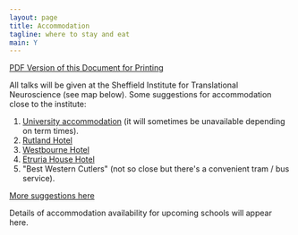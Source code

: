 ```yaml
---
layout: page
title: Accommodation
tagline: where to stay and eat
main: Y
---
```




[PDF Version of this Document for Printing](pdf/accommodation.pdf)

All talks will be given at the Sheffield Institute for Translational
Neuroscience (see map below). Some suggestions for accommodation close
to the institute:

1.  [University accommodation](http://withus.com/conferencewithus/bookingpage/) (it
    will sometimes be unavailable depending on term times).
2.  [Rutland Hotel](http://www.rutlandhotel-sheffield.com/)
3.  [Westbourne Hotel](http://www.westbournehousehotel.com/)
4.  [Etruria House Hotel](http://etruriahouse.com/)
5.  "Best Western Cutlers" (not so close but there's a convenient tram /
    bus service).

[More suggestions here](http://www.sheffield.ac.uk/polopoly_fs/1.303478!/file/Hotels.pdf)

Details of accommodation availability for upcoming schools will appear
here.


